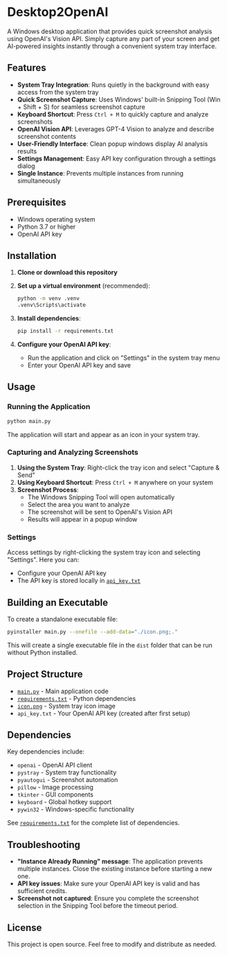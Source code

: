 # Desktop2OpenAI

A Windows desktop application that provides quick screenshot analysis using OpenAI's Vision API. Simply capture any part of your screen and get AI-powered insights instantly through a convenient system tray interface.

## Features

- **System Tray Integration**: Runs quietly in the background with easy access from the system tray
- **Quick Screenshot Capture**: Uses Windows' built-in Snipping Tool (Win + Shift + S) for seamless screenshot capture
- **Keyboard Shortcut**: Press `Ctrl + M` to quickly capture and analyze screenshots
- **OpenAI Vision API**: Leverages GPT-4 Vision to analyze and describe screenshot contents
- **User-Friendly Interface**: Clean popup windows display AI analysis results
- **Settings Management**: Easy API key configuration through a settings dialog
- **Single Instance**: Prevents multiple instances from running simultaneously

## Prerequisites

- Windows operating system
- Python 3.7 or higher
- OpenAI API key

## Installation

1. **Clone or download this repository**

2. **Set up a virtual environment** (recommended):
   ```bash
   python -m venv .venv
   .venv\Scripts\activate
   ```

3. **Install dependencies**:
   ```bash
   pip install -r requirements.txt
   ```

4. **Configure your OpenAI API key**:
   - Run the application and click on "Settings" in the system tray menu
   - Enter your OpenAI API key and save

## Usage

### Running the Application

```bash
python main.py
```

The application will start and appear as an icon in your system tray.

### Capturing and Analyzing Screenshots

1. **Using the System Tray**: Right-click the tray icon and select "Capture & Send"
2. **Using Keyboard Shortcut**: Press `Ctrl + M` anywhere on your system
3. **Screenshot Process**: 
   - The Windows Snipping Tool will open automatically
   - Select the area you want to analyze
   - The screenshot will be sent to OpenAI's Vision API
   - Results will appear in a popup window

### Settings

Access settings by right-clicking the system tray icon and selecting "Settings". Here you can:
- Configure your OpenAI API key
- The API key is stored locally in [`api_key.txt`](api_key.txt)

## Building an Executable

To create a standalone executable file:

```bash
pyinstaller main.py --onefile --add-data="./icon.png;."
```

This will create a single executable file in the `dist` folder that can be run without Python installed.

## Project Structure

- [`main.py`](main.py) - Main application code
- [`requirements.txt`](requirements.txt) - Python dependencies
- [`icon.png`](icon.png) - System tray icon image
- `api_key.txt` - Your OpenAI API key (created after first setup)

## Dependencies

Key dependencies include:
- `openai` - OpenAI API client
- `pystray` - System tray functionality
- `pyautogui` - Screenshot automation
- `pillow` - Image processing
- `tkinter` - GUI components
- `keyboard` - Global hotkey support
- `pywin32` - Windows-specific functionality

See [`requirements.txt`](requirements.txt) for the complete list of dependencies.

## Troubleshooting

- **"Instance Already Running" message**: The application prevents multiple instances. Close the existing instance before starting a new one.
- **API key issues**: Make sure your OpenAI API key is valid and has sufficient credits.
- **Screenshot not captured**: Ensure you complete the screenshot selection in the Snipping Tool before the timeout period.

## License

This project is open source. Feel free to modify and distribute as needed.